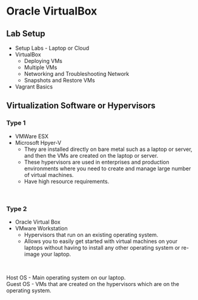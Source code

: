# Oracle VirtualBox

## Lab Setup
- Setup Labs - Laptop or Cloud
- VirtualBox
    - Deploying VMs
    - Multiple VMs
    - Networking and Troubleshooting Network
    - Snapshots and Restore VMs
- Vagrant Basics


## Virtualization Software or Hypervisors

### Type 1
- VMWare ESX
- Microsoft Hpyer-V
    - They are installed directly on bare metal such as a laptop or server, and then the VMs are created on the laptop or server.
    - These hypervisors are used in enterprises and production environments where you need to create and manage large number of virtual machines.
    - Have high resource requirements.

<br>

### Type 2
- Oracle Virtual Box
- VMware Workstation
    - Hypervisors that run on an existing operating system.
    - Allows you to easily get started with virtual machines on your laptops without having to install any other operating system or re-image your laptop.

<br>

Host OS - Main operating system on our laptop. <br>
Guest OS - VMs that are created on the hypervisors which are on the operating system.
